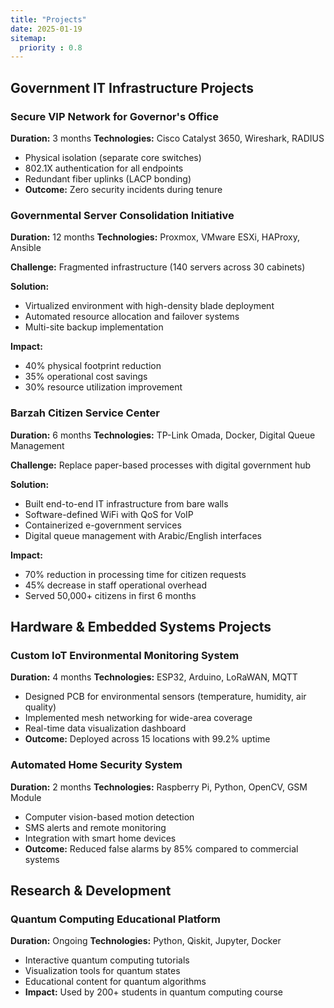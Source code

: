 ```yaml
---
title: "Projects"
date: 2025-01-19
sitemap:
  priority : 0.8
---
```


## Government IT Infrastructure Projects

### Secure VIP Network for Governor's Office
**Duration:** 3 months
**Technologies:** Cisco Catalyst 3650, Wireshark, RADIUS

- Physical isolation (separate core switches)
- 802.1X authentication for all endpoints
- Redundant fiber uplinks (LACP bonding)
- **Outcome:** Zero security incidents during tenure

### Governmental Server Consolidation Initiative
**Duration:** 12 months
**Technologies:** Proxmox, VMware ESXi, HAProxy, Ansible

**Challenge:** Fragmented infrastructure (140 servers across 30 cabinets)

**Solution:**
- Virtualized environment with high-density blade deployment
- Automated resource allocation and failover systems
- Multi-site backup implementation

**Impact:**
- 40% physical footprint reduction
- 35% operational cost savings
- 30% resource utilization improvement

### Barzah Citizen Service Center
**Duration:** 6 months
**Technologies:** TP-Link Omada, Docker, Digital Queue Management

**Challenge:** Replace paper-based processes with digital government hub

**Solution:**
- Built end-to-end IT infrastructure from bare walls
- Software-defined WiFi with QoS for VoIP
- Containerized e-government services
- Digital queue management with Arabic/English interfaces

**Impact:**
- 70% reduction in processing time for citizen requests
- 45% decrease in staff operational overhead
- Served 50,000+ citizens in first 6 months

## Hardware & Embedded Systems Projects

### Custom IoT Environmental Monitoring System
**Duration:** 4 months
**Technologies:** ESP32, Arduino, LoRaWAN, MQTT

- Designed PCB for environmental sensors (temperature, humidity, air quality)
- Implemented mesh networking for wide-area coverage
- Real-time data visualization dashboard
- **Outcome:** Deployed across 15 locations with 99.2% uptime

### Automated Home Security System
**Duration:** 2 months
**Technologies:** Raspberry Pi, Python, OpenCV, GSM Module

- Computer vision-based motion detection
- SMS alerts and remote monitoring
- Integration with smart home devices
- **Outcome:** Reduced false alarms by 85% compared to commercial systems

## Research & Development

### Quantum Computing Educational Platform
**Duration:** Ongoing
**Technologies:** Python, Qiskit, Jupyter, Docker

- Interactive quantum computing tutorials
- Visualization tools for quantum states
- Educational content for quantum algorithms
- **Impact:** Used by 200+ students in quantum computing course
